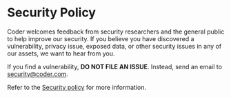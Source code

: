 # Security Policy

Coder welcomes feedback from security researchers and the general public to help improve our security.
If you believe you have discovered a vulnerability, privacy issue, exposed data, or other security issues
in any of our assets, we want to hear from you.

If you find a vulnerability, **DO NOT FILE AN ISSUE**.
Instead, send an email to
<security@coder.com>.

Refer to the [Security policy](https://coder.com/security/policy) for more information.

